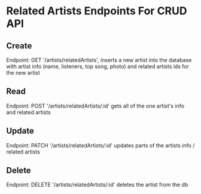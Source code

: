 # Related Artists Endpoints For CRUD API

## Create

Endpoint: GET '/artists/relatedArtists', inserts a new artist into the database with artist info (name, listeners, top song, photo) and related artists ids for the new artist

## Read
Endpoint: POST '/artists/relatedArtists/:id' gets all of the one artist's info and related artists

## Update
Endpoint: PATCH '/artists/relatedArtists/:id' updates parts of the artists info / related artists

## Delete
Endpoint: DELETE '/artists/relatedArtists/:id' deletes the artist from the db
